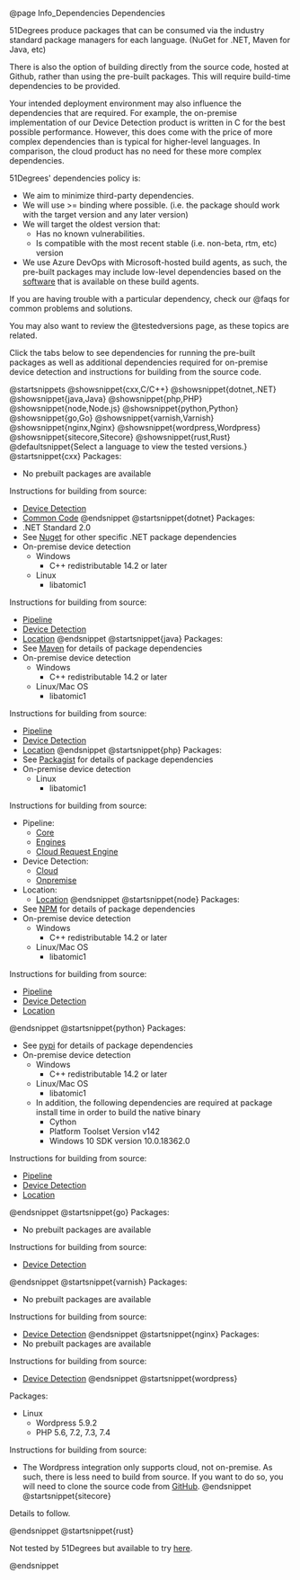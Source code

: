 @page Info_Dependencies Dependencies

51Degrees produce packages that can be consumed via the industry standard package managers for
each language. (NuGet for .NET, Maven for Java, etc)

There is also the option of building directly from the source code, hosted at Github, 
rather than using the pre-built packages. This will require build-time dependencies to be provided.


Your intended deployment environment may also influence the dependencies that are required.
For example, the on-premise implementation of our Device Detection product is written in C for the 
best possible performance. However, this does come with the price of more complex dependencies 
than is typical for higher-level languages. In comparison, the cloud product has no need for these 
more complex dependencies.

51Degrees' dependencies policy is:
- We aim to minimize third-party dependencies.
- We will use >= binding where possible. (i.e. the package should work with the target version and any later version)
- We will target the oldest version that:
  - Has no known vulnerabilities.
  - Is compatible with the most recent stable (i.e. non-beta, rtm, etc) version
- We use Azure DevOps with Microsoft-hosted build agents, as such, the pre-built packages may include low-level dependencies based on the [software](https://docs.microsoft.com/en-us/azure/devops/pipelines/agents/hosted) that is available on these build agents.

If you are having trouble with a particular dependency, check our @faqs for common problems and solutions.

You may also want to review the @testedversions page, as these topics are related.

Click the tabs below to see dependencies for running the pre-built packages as well as additional
dependencies required for on-premise device detection and instructions for building from the source 
code.

@startsnippets
@showsnippet{cxx,C/C++}
@showsnippet{dotnet,.NET}
@showsnippet{java,Java}
@showsnippet{php,PHP}
@showsnippet{node,Node.js}
@showsnippet{python,Python}
@showsnippet{go,Go}
@showsnippet{varnish,Varnish}
@showsnippet{nginx,Nginx}
@showsnippet{wordpress,Wordpress}
@showsnippet{sitecore,Sitecore}
@showsnippet{rust,Rust}
@defaultsnippet{Select a language to view the tested versions.}
@startsnippet{cxx}
Packages:
- No prebuilt packages are available

Instructions for building from source:
- [Device Detection](https://github.com/51Degrees/device-detection-cxx#readme)
- [Common Code](https://github.com/51Degrees/common-cxx#readme)
@endsnippet
@startsnippet{dotnet}
Packages:
- .NET Standard 2.0
- See [Nuget](https://www.nuget.org/profiles/51Degrees) for other specific .NET package dependencies
- On-premise device detection
  - Windows
    - C++ redistributable 14.2 or later
  - Linux
    - libatomic1

Instructions for building from source:
- [Pipeline](https://github.com/51Degrees/pipeline-dotnet#readme)
- [Device Detection](https://github.com/51Degrees/device-detection-dotnet#readme)
- [Location](https://github.com/51Degrees/location-dotnet#readme)
@endsnippet
@startsnippet{java}
Packages:
- See [Maven](https://search.maven.org/search?q=g:com.51degrees) for details of package dependencies
- On-premise device detection
  - Windows
    - C++ redistributable 14.2 or later
  - Linux/Mac OS
    - libatomic1

Instructions for building from source:
- [Pipeline](https://github.com/51Degrees/pipeline-java#readme)
- [Device Detection](https://github.com/51Degrees/device-detection-java#readme)
- [Location](https://github.com/51Degrees/location-java#readme)
@endsnippet
@startsnippet{php}
Packages:
- See [Packagist](https://packagist.org/packages/51degrees/) for details of package dependencies
- On-premise device detection
  - Linux
    - libatomic1

Instructions for building from source:
  - Pipeline:
    - [Core](https://github.com/51Degrees/pipeline-php-core#readme)
    - [Engines](https://github.com/51Degrees/pipeline-php-engines#readme)
    - [Cloud Request Engine](https://github.com/51Degrees/pipeline-php-cloudrequestengine#readme)
  - Device Detection:
    - [Cloud](https://github.com/51Degrees/device-detection-php#readme)
    - [Onpremise](https://github.com/51Degrees/device-detection-php-onpremise#readme)
  - Location:
    - [Location](https://github.com/51Degrees/location-php#readme)
@endsnippet
@startsnippet{node}
Packages:
- See [NPM](https://www.npmjs.com/~51degrees) for details of package dependencies
- On-premise device detection
  - Windows
    - C++ redistributable 14.2 or later
  - Linux/Mac OS
    - libatomic1

Instructions for building from source:
- [Pipeline](https://github.com/51Degrees/pipeline-node#readme)
- [Device Detection](https://github.com/51Degrees/device-detection-node#readme)
- [Location](https://github.com/51Degrees/location-node#readme)

@endsnippet
@startsnippet{python}
Packages:
- See [pypi](https://pypi.org/user/51Degrees.mobi/) for details of package dependencies
- On-premise device detection
  - Windows
    - C++ redistributable 14.2 or later
  - Linux/Mac OS
    - libatomic1
  - In addition, the following dependencies are required at package install time in order to build the native binary
    - Cython
    - Platform Toolset Version v142
    - Windows 10 SDK version 10.0.18362.0

Instructions for building from source:
- [Pipeline](https://github.com/51Degrees/pipeline-python#readme)
- [Device Detection](https://github.com/51Degrees/device-detection-python#readme)
- [Location](https://github.com/51Degrees/location-python#readme)

@endsnippet
@startsnippet{go}
Packages:
- No prebuilt packages are available
  
Instructions for building from source:
- [Device Detection](https://github.com/51Degrees/device-detection-go#readme)

@endsnippet
@startsnippet{varnish}
Packages:
- No prebuilt packages are available

Instructions for building from source:
- [Device Detection](https://github.com/51Degrees/device-detection-varnish#readme)
@endsnippet
@startsnippet{nginx}
Packages:
- No prebuilt packages are available

Instructions for building from source:
- [Device Detection](https://github.com/51Degrees/device-detection-nginx#readme)
@endsnippet
@startsnippet{wordpress}

Packages:
- Linux
  - Wordpress 5.9.2
  - PHP 5.6, 7.2, 7.3, 7.4

Instructions for building from source:
- The Wordpress integration only supports cloud, not on-premise. As such, there is less need to build from source. If you want to do so, you will need to clone the source code from [GitHub](https://github.com/51Degrees/pipeline-wordpress).
@endsnippet
@startsnippet{sitecore}

Details to follow.

@endsnippet
@startsnippet{rust}

Not tested by 51Degrees but available to try [here](https://crates.io/crates/fiftyonedegrees).

@endsnippet

